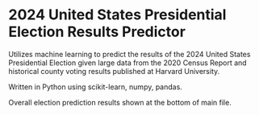 # 2024 United States Presidential Election Results Predictor
Utilizes machine learning to predict the results of the 2024 United States Presidential Election given large data from the 2020 Census Report and historical county voting results published at Harvard University. 

Written in Python using scikit-learn, numpy, pandas.

Overall election prediction results shown at the bottom of main file.
